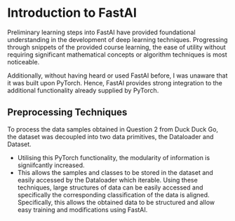 # Introduction to FastAI

Preliminary learning steps into FastAI have provided foundational understanding in the development of deep learning techniques. 
Progressing through snippets of the provided course learning, the ease of utility without requiring significant mathematical concepts or algorithm techniques is most noticeable. 

Additionally, without having heard or used FastAI before, I was unaware that it was built upon PyTorch. Hence, FastAI provides strong integration to the additional functionality already supplied by PyTorch.

## Preprocessing Techniques
To process the data samples obtained in Question 2 from Duck Duck Go, the dataset was decoupled into two data primitives, the Dataloader and Dataset. 
- Utilising this PyTorch functionality, the modularity of information is signiifcantly increased. 
- This allows the samples and classes to be stored in the dataset and easily accessed by the Dataloader which iterable. 
Using these techniques, large structures of data can be easily accessed and specifically the corresponding classification of the data is aligned.
Specifically, this allows the obtained data to be structured and allow easy training and modifications using FastAI.

